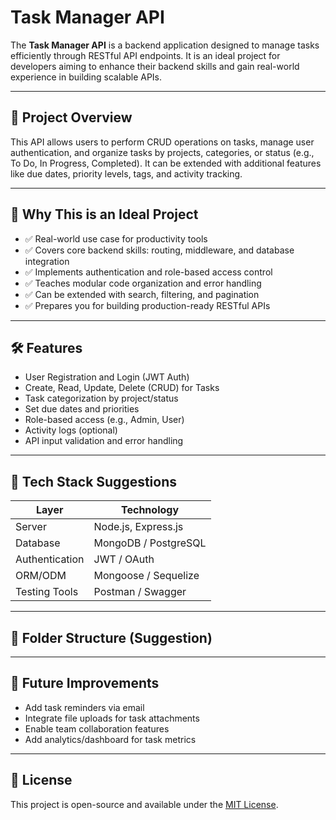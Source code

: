 # Task Manager API

The **Task Manager API** is a backend application designed to manage tasks efficiently through RESTful API endpoints. It is an ideal project for developers aiming to enhance their backend skills and gain real-world experience in building scalable APIs.

---

## 🚀 Project Overview

This API allows users to perform CRUD operations on tasks, manage user authentication, and organize tasks by projects, categories, or status (e.g., To Do, In Progress, Completed). It can be extended with additional features like due dates, priority levels, tags, and activity tracking.

---

## 🎯 Why This is an Ideal Project

- ✅ Real-world use case for productivity tools
- ✅ Covers core backend skills: routing, middleware, and database integration
- ✅ Implements authentication and role-based access control
- ✅ Teaches modular code organization and error handling
- ✅ Can be extended with search, filtering, and pagination
- ✅ Prepares you for building production-ready RESTful APIs

---

## 🛠️ Features

- User Registration and Login (JWT Auth)
- Create, Read, Update, Delete (CRUD) for Tasks
- Task categorization by project/status
- Set due dates and priorities
- Role-based access (e.g., Admin, User)
- Activity logs (optional)
- API input validation and error handling

---

## 🧰 Tech Stack Suggestions

| Layer        | Technology           |
|--------------|----------------------|
| Server       | Node.js, Express.js  |
| Database     | MongoDB / PostgreSQL |
| Authentication | JWT / OAuth       |
| ORM/ODM      | Mongoose / Sequelize |
| Testing Tools| Postman / Swagger    |

---

## 📁 Folder Structure (Suggestion)


---

## 📌 Future Improvements

- Add task reminders via email
- Integrate file uploads for task attachments
- Enable team collaboration features
- Add analytics/dashboard for task metrics

---

## 📄 License

This project is open-source and available under the [MIT License](LICENSE).


